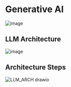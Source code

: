 # Generative AI

![image](https://github.com/user-attachments/assets/d5655b7b-10f0-46f7-ace9-201827788bd3)

## LLM Architecture 
![image](https://github.com/user-attachments/assets/016801a5-9a92-4769-83dd-a17c00060c0f)


## Architecture Steps
![LLM_ARCH drawio](https://github.com/user-attachments/assets/7a8c1ce9-c4b8-4a1b-a368-259e5ddeaab2)
